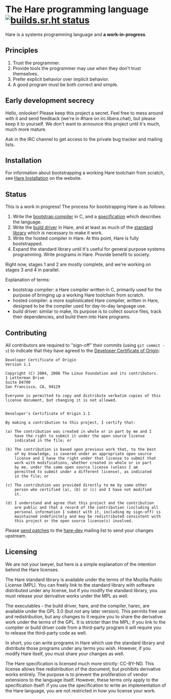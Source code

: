 # The Hare programming language [![builds.sr.ht status](https://builds.sr.ht/~sircmpwn/hare/commits.svg)](https://builds.sr.ht/~sircmpwn/hare/commits?)

Hare is a systems programming language and **a work-in-progress**.

## Principles

1. Trust the programmer.
2. Provide tools the programmer may use when they don't trust themselves.
3. Prefer explicit behavior over implicit behavior.
4. A good program must be both correct and simple.

## Early development secrecy

Hello, onlooker! Please keep this project a secret. Feel free to mess around
with it and send feedback (we're in #hare on irc.libera.chat), but please keep
it to yourself. We don't want to announce this project until it's much, much
more mature.

Ask in the IRC channel to get access to the private bug tracker and mailing
lists.

## Installation

For information about bootstrapping a working Hare toolchain from scratch, see
[Hare Installation][5] on the website.

[5]: https://harelang.org/installation/

## Status

This is a work in progress! The process for bootstrapping Hare is as follows:

1. Write the [bootstrap compiler][0] in C, and a [specification][1] which
   describes the language.
2. Write the [build driver][2] in Hare, and at least as much of the
   [standard library][3] which is necessary to make it work.
3. Write the hosted compiler in Hare. At this point, Hare is fully bootstrapped.
4. Expand the standard library until it's useful for general purpose systems
   programming. Write programs in Hare. Provide benefit to society.

Right now, stages 1 and 2 are mostly complete, and we're working on stages 3 and
4 in parallel.

[0]: https://git.sr.ht/~sircmpwn/harec
[1]: https://harelang.org/specification
[2]: https://git.sr.ht/~sircmpwn/hare/tree/master/item/cmd/hare
[3]: https://git.sr.ht/~sircmpwn/hare

Explanation of terms:

- bootstrap compiler: a Hare compiler written in C, primarily used for the
  purpose of bringing up a working Hare toolchain from scratch.
- hosted compiler: a more sophisticated Hare compiler, written in Hare,
  designed to be the compiler used for day-to-day language use.
- build driver: similar to make, its purpose is to collect source files, track
  their dependencies, and build them into Hare programs.

## Contributing

All contributors are required to "sign-off" their commits (using `git commit
-s`) to indicate that they have agreed to the [Developer Certificate of
Origin][dco]:

[dco]: https://developercertificate.org/

```
Developer Certificate of Origin
Version 1.1

Copyright (C) 2004, 2006 The Linux Foundation and its contributors.
1 Letterman Drive
Suite D4700
San Francisco, CA, 94129

Everyone is permitted to copy and distribute verbatim copies of this
license document, but changing it is not allowed.


Developer's Certificate of Origin 1.1

By making a contribution to this project, I certify that:

(a) The contribution was created in whole or in part by me and I
    have the right to submit it under the open source license
    indicated in the file; or

(b) The contribution is based upon previous work that, to the best
    of my knowledge, is covered under an appropriate open source
    license and I have the right under that license to submit that
    work with modifications, whether created in whole or in part
    by me, under the same open source license (unless I am
    permitted to submit under a different license), as indicated
    in the file; or

(c) The contribution was provided directly to me by some other
    person who certified (a), (b) or (c) and I have not modified
    it.

(d) I understand and agree that this project and the contribution
    are public and that a record of the contribution (including all
    personal information I submit with it, including my sign-off) is
    maintained indefinitely and may be redistributed consistent with
    this project or the open source license(s) involved.
```

Please [send patches](https://git-send-email.io) to the [hare-dev][hare-dev]
mailing list to send your changes upstream.

[hare-dev]: https://lists.sr.ht/~sircmpwn/hare-dev

## Licensing

We are not your lawyer, but here is a simple explanation of the intention behind
the Hare licenses.

The Hare standard library is available under the terms of the Mozilla Public
License (MPL). You can freely link to the standard library with software
distributed under any license, but if you modify the standard library, you must
release your derivative works under the MPL as well.

The executables - the build driver, hare, and the compiler, harec, are available
under the GPL 3.0 (but *not* any later version). This permits free use and
redistribution, but any changes to it require you to share the derivative work
under the terms of the GPL. It is stricter than the MPL; if you link to the
compiler or build driver code from a third-party program it will require you to
release the third-party code as well.

In short, you can write programs in Hare which use the standard library and
distribute those programs under any terms you wish. However, if you modify Hare
itself, you must share your changes as well.

The Hare specification is licensed much more strictly: CC-BY-ND. This license
allows free redistribution of the document, but prohibits derivative works
entirely. The purpose is to prevent the proliferation of vendor extensions to
the language itself. However, these terms only apply to the specification
itself: if you use the specification to write an implementation of the Hare
language, you are not restricted in how you license your work.
